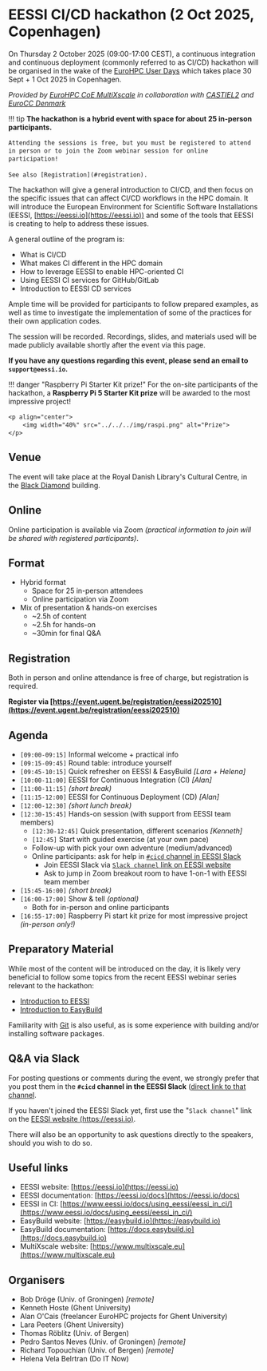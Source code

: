 # EESSI CI/CD hackathon (2 Oct 2025, Copenhagen)

On Thursday 2 October 2025 (09:00-17:00 CEST), a continuous integration and continuous deployment (commonly referred to as CI/CD) hackathon will be organised in the wake of the
[EuroHPC User Days](https://eurohpc-ju.europa.eu/media-events/events/eurohpc-user-days-2025-2025-09-30_en)
which takes place 30 Sept + 1 Oct 2025 in Copenhagen. 

_Provided by [EuroHPC CoE MultiXscale](https://www.multixscale.eu) in collaboration with [CASTIEL2](https://hpc-portal.eu/projects/castiel-2-coordination-and-support-action) and [EuroCC Denmark](https://www.deic.dk/EuroCC2)_

!!! tip
    **The hackathon is a hybrid event with space for about 25 in-person participants.**
    
    Attending the sessions is free, but you must be registered to attend in person or to join the Zoom webinar session for online participation!

    See also [Registration](#registration).

The hackathon will give a general introduction to CI/CD, and then focus on the specific issues that can affect CI/CD workflows in the HPC domain. It will introduce the European Environment for Scientific Software Installations (EESSI, [https://eessi.io](https://eessi.io)) and some of the tools that EESSI is creating to help to address these issues.

A general outline of the program is:

- What is CI/CD
- What makes CI different in the HPC domain
- How to leverage EESSI to enable HPC-oriented CI
- Using EESSI CI services for GitHub/GitLab
- Introduction to EESSI CD services

Ample time will be provided for participants to follow prepared examples, as well as time to investigate the implementation of some of the practices for their own application codes.

The session will be recorded. Recordings, slides, and materials used will be made publicly available shortly after the event via this page.

**If you have any questions regarding this event, please send an email to `support@eessi.io`.**

!!! danger "Raspberry Pi Starter Kit prize!"
    For the on-site participants of the hackathon, a **Raspberry Pi 5 Starter Kit prize** will be awarded to the most impressive project!

    <p align="center">
        <img width="40%" src="../../../img/raspi.png" alt="Prize">
    </p>

## Venue

The event will take place at the Royal Danish Library's Cultural Centre, in the [Black Diamond](https://www.kb.dk/en/visit-us/black-diamond-copenhagen) building.

## Online

Online participation is available via Zoom *(practical information to join will be shared with registered participants)*.

## Format

- Hybrid format
    - Space for 25 in-person attendees
    - Online participation via Zoom
- Mix of presentation & hands-on exercises
    - ~2.5h of content
    - ~2.5h for hands-on
    - ~30min for final Q&A

## Registration

Both in person and online attendance is free of charge, but registration is required.

**Register via [https://event.ugent.be/registration/eessi202510](https://event.ugent.be/registration/eessi202510)**

## Agenda

* `[09:00-09:15]` Informal welcome + practical info
* `[09:15-09:45]` Round table: introduce yourself
* `[09:45-10:15]` Quick refresher on EESSI & EasyBuild *[Lara + Helena]*
* `[10:00-11:00]` EESSI for Continuous Integration (CI) *[Alan]*
* `[11:00-11:15]` *(short break)*
* `[11:15-12:00]` EESSI for Continuous Deployment (CD) *[Alan]*
* `[12:00-12:30]` *(short lunch break)*
* `[12:30-15:45]` Hands-on session (with support from EESSI team members)
    * `[12:30-12:45]` Quick presentation, different scenarios *[Kenneth]*
    * `[12:45]` Start with guided exercise (at your own pace)
    * Follow-up with pick your own adventure (medium/advanced)
    * Online participants: ask for help in [`#cicd` channel in EESSI Slack](https://eessi-hpc.slack.com/archives/C096B9JSD0C)
        * Join EESSI Slack via [`Slack channel` link on EESSI website](https://www.eessi.io)
        * Ask to jump in Zoom breakout room to have 1-on-1 with EESSI team member
* `[15:45-16:00]` *(short break)*
* `[16:00-17:00]` Show & tell *(optional)*
    * Both for in-person and online participants
* `[16:55-17:00]` Raspberry Pi start kit prize for most impressive project *(in-person only!)*

## Preparatory Material

While most of the content will be introduced on the day, it is likely very beneficial to follow some topics from the recent EESSI webinar series relevant to the hackathon:

- [Introduction to EESSI](https://www.eessi.io/docs/training/2025/webinar-series-2025Q2/#introduction-to-eessi)
- [Introduction to EasyBuild](https://www.eessi.io/docs/training/2025/webinar-series-2025Q2/#introduction-to-easybuild)

Familiarity with [Git](https://swcarpentry.github.io/git-novice/) is also useful, as is some experience with building and/or installing software packages.

## Q&A via Slack

For posting questions or comments during the event, we strongly prefer that you post them
in the **`#cicd` channel in the EESSI Slack** ([direct link to that channel](https://eessi-hpc.slack.com/archives/C096B9JSD0C).

If you haven't joined the EESSI Slack yet, first use the "`Slack channel`" link on the [EESSI website (https://eessi.io)](https://eessi.io).

There will also be an opportunity to ask questions directly to the speakers, should you wish to do so.

## Useful links

- EESSI website: [https://eessi.io](https://eessi.io)
- EESSI documentation: [https://eessi.io/docs](https://eessi.io/docs)
- EESSI in CI: [https://www.eessi.io/docs/using_eessi/eessi_in_ci/](https://www.eessi.io/docs/using_eessi/eessi_in_ci/)
- EasyBuild website: [https://easybuild.io](https://easybuild.io)
- EasyBuild documentation: [https://docs.easybuild.io](https://docs.easybuild.io)
- MultiXscale website: [https://www.multixscale.eu](https://www.multixscale.eu)

## Organisers

- Bob Dröge (Univ. of Groningen) *[remote]*
- Kenneth Hoste (Ghent University)
- Alan O'Cais (freelancer EuroHPC projects for Ghent University)
- Lara Peeters (Ghent University)
- Thomas Röblitz (Univ. of Bergen)
- Pedro Santos Neves (Univ. of Groningen) *[remote]*
- Richard Topouchian (Univ. of Bergen) *[remote]*
- Helena Vela Belrtran (Do IT Now)
